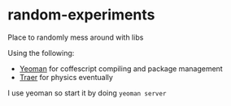 random-experiments
==================

Place to randomly mess around with libs


Using the following:
* [Yeoman](http://yeoman.io/) for coffescript compiling and package management
* [Traer](http://code.google.com/p/traer-js/) for physics eventually


I use yeoman so start it by doing `yeoman server`
